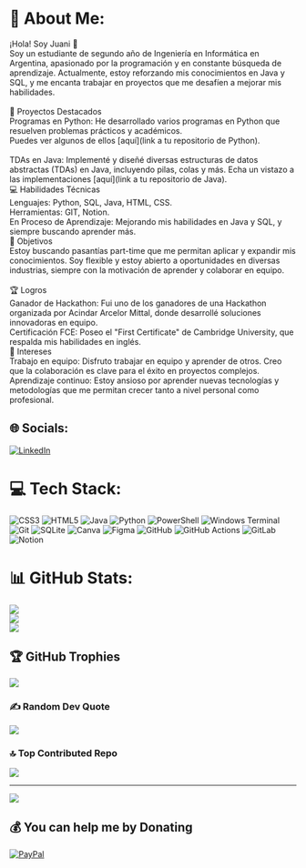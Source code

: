 # 💫 About Me:
¡Hola! Soy Juani 👋<br>Soy un estudiante de segundo año de Ingeniería en Informática en Argentina, apasionado por la programación y en constante búsqueda de aprendizaje. Actualmente, estoy reforzando mis conocimientos en Java y SQL, y me encanta trabajar en proyectos que me desafíen a mejorar mis habilidades.<br><br>🚀 Proyectos Destacados<br>Programas en Python: He desarrollado varios programas en Python que resuelven problemas prácticos y académicos.<br>Puedes ver algunos de ellos [aquí](link a tu repositorio de Python).<br><br>TDAs en Java: Implementé y diseñé diversas estructuras de datos abstractas (TDAs) en Java, incluyendo pilas, colas y más. Echa un vistazo a las implementaciones [aquí](link a tu repositorio de Java).<br>💻 Habilidades Técnicas<br>Lenguajes: Python, SQL, Java, HTML, CSS.<br>Herramientas: GIT, Notion.<br>En Proceso de Aprendizaje: Mejorando mis habilidades en Java y SQL, y siempre buscando aprender más.<br>🎯 Objetivos<br>Estoy buscando pasantías part-time que me permitan aplicar y expandir mis conocimientos. Soy flexible y estoy abierto a oportunidades en diversas industrias, siempre con la motivación de aprender y colaborar en equipo.<br><br>🏆 Logros<br>Ganador de Hackathon: Fui uno de los ganadores de una Hackathon organizada por Acindar Arcelor Mittal, donde desarrollé soluciones innovadoras en equipo.<br>Certificación FCE: Poseo el "First Certificate" de Cambridge University, que respalda mis habilidades en inglés.<br>🤝 Intereses<br>Trabajo en equipo: Disfruto trabajar en equipo y aprender de otros. Creo que la colaboración es clave para el éxito en proyectos complejos.<br>Aprendizaje continuo: Estoy ansioso por aprender nuevas tecnologías y metodologías que me permitan crecer tanto a nivel personal como profesional.


## 🌐 Socials:
[![LinkedIn](https://img.shields.io/badge/LinkedIn-%230077B5.svg?logo=linkedin&logoColor=white)](https://linkedin.com/in/www.linkedin.com/in/juan-ignacio-aguirre) 

# 💻 Tech Stack:
![CSS3](https://img.shields.io/badge/css3-%231572B6.svg?style=flat&logo=css3&logoColor=white) ![HTML5](https://img.shields.io/badge/html5-%23E34F26.svg?style=flat&logo=html5&logoColor=white) ![Java](https://img.shields.io/badge/java-%23ED8B00.svg?style=flat&logo=openjdk&logoColor=white) ![Python](https://img.shields.io/badge/python-3670A0?style=flat&logo=python&logoColor=ffdd54) ![PowerShell](https://img.shields.io/badge/PowerShell-%235391FE.svg?style=flat&logo=powershell&logoColor=white) ![Windows Terminal](https://img.shields.io/badge/Windows%20Terminal-%234D4D4D.svg?style=flat&logo=windows-terminal&logoColor=white) ![Git](https://img.shields.io/badge/git-%23F05033.svg?style=flat&logo=git&logoColor=white) ![SQLite](https://img.shields.io/badge/sqlite-%2307405e.svg?style=flat&logo=sqlite&logoColor=white) ![Canva](https://img.shields.io/badge/Canva-%2300C4CC.svg?style=flat&logo=Canva&logoColor=white) ![Figma](https://img.shields.io/badge/figma-%23F24E1E.svg?style=flat&logo=figma&logoColor=white) ![GitHub](https://img.shields.io/badge/github-%23121011.svg?style=flat&logo=github&logoColor=white) ![GitHub Actions](https://img.shields.io/badge/github%20actions-%232671E5.svg?style=flat&logo=githubactions&logoColor=white) ![GitLab](https://img.shields.io/badge/gitlab-%23181717.svg?style=flat&logo=gitlab&logoColor=white) ![Notion](https://img.shields.io/badge/Notion-%23000000.svg?style=flat&logo=notion&logoColor=white)

# 📊 GitHub Stats:
![](https://github-readme-stats.vercel.app/api?username=JIA2004&theme=catppuccin_mocha&hide_border=false&include_all_commits=true&count_private=true)<br/>
![](https://github-readme-streak-stats.herokuapp.com/?user=JIA2004&theme=catppuccin_mocha&hide_border=false)<br/>
![](https://github-readme-stats.vercel.app/api/top-langs/?username=JIA2004&theme=catppuccin_mocha&hide_border=false&include_all_commits=true&count_private=true&layout=compact)

## 🏆 GitHub Trophies
![](https://github-profile-trophy.vercel.app/?username=JIA2004&theme=catppuccin_mocha&no-frame=false&no-bg=true&margin-w=4)

### ✍️ Random Dev Quote
![](https://quotes-github-readme.vercel.app/api?type=horizontal&theme=tokyonight)

### 🔝 Top Contributed Repo
![](https://github-contributor-stats.vercel.app/api?username=JIA2004&limit=5&theme=catppuccin_mocha&combine_all_yearly_contributions=true)

---
[![](https://visitcount.itsvg.in/api?id=JIA2004&icon=2&color=1)](https://visitcount.itsvg.in)

  ## 💰 You can help me by Donating
  [![PayPal](https://img.shields.io/badge/PayPal-00457C?style=for-the-badge&logo=paypal&logoColor=white)](https://paypal.me/juani.aguirremonti8@gmail.com) 

  
<!-- Proudly created with GPRM ( https://gprm.itsvg.in ) -->
